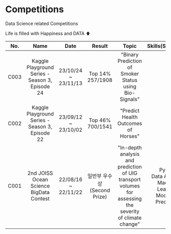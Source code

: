 # Competitions
Data Science related Competitions

Life is filled with Happiness and DATA ⬆️

| No. | Name | Date | Result | Topic | Skills(Summary) | Link |
| :--------: | :-----------: | :-----------: | :-----------: | :-----------: | :-----------: | :-----------: |
| C003 | Kaggle Playground Series - Season 3, Episode 24 | 23/10/24 ~ 23/11/13 | Top 14%<br>257/1908 | "Binary Prediction of Smoker Status using Bio-Signals"| | Link[▶️](https://www.kaggle.com/competitions/playground-series-s3e24) |
| C002 | Kaggle Playground Series - Season 3, Episode 22 | 23/09/12 ~ 23/10/02 | Top 46%<br>700/1541 | "Predict Health Outcomes of Horses" | | Link[▶️](https://www.kaggle.com/competitions/playground-series-s3e22) |
| C001 | 2nd JOISS Ocean Science BigData Contest | 22/08/16 ~ 22/11/22 | 일반부 우수상<br>(Second Prize) | "In-depth analysis and prediction of UIG transport volumes for assessing the severity of climate change" | Python <br> Data Analysis <br> Machine Learning Modelling Prediction | Link[▶️](https://github.com/SehyunPark/Competitions/tree/main/C001) |
